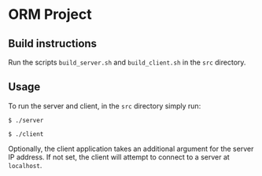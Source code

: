 # ORM Project

## Build instructions

Run the scripts ```build_server.sh``` and ```build_client.sh``` in the ```src``` directory.

## Usage

To run the server and client, in the ```src``` directory simply run: 
```
$ ./server

$ ./client
```

Optionally, the client application takes an additional argument for the server IP address. If not set, the client will attempt to connect to a server at ```localhost```.


